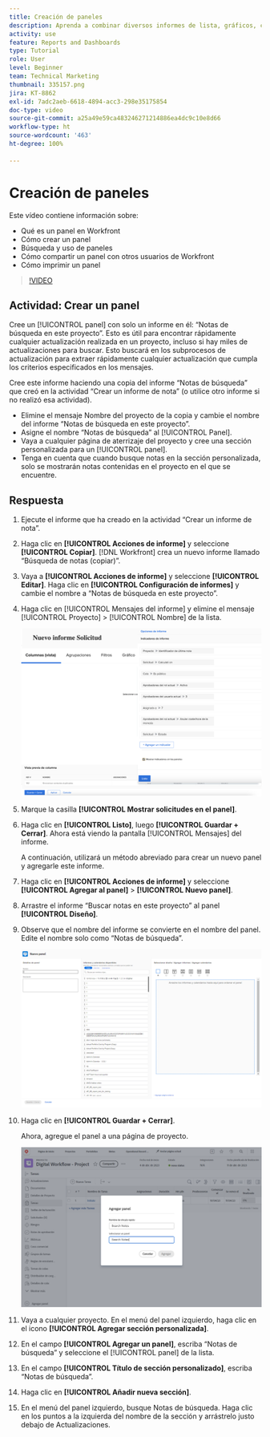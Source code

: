 ```yaml
---
title: Creación de paneles
description: Aprenda a combinar diversos informes de lista, gráficos, calendarios y páginas web externas en un tablero de Workfront.
activity: use
feature: Reports and Dashboards
type: Tutorial
role: User
level: Beginner
team: Technical Marketing
thumbnail: 335157.png
jira: KT-8862
exl-id: 7adc2aeb-6618-4894-acc3-298e35175854
doc-type: video
source-git-commit: a25a49e59ca483246271214886ea4dc9c10e8d66
workflow-type: ht
source-wordcount: '463'
ht-degree: 100%

---
```


# Creación de paneles

Este vídeo contiene información sobre:

* Qué es un panel en Workfront
* Cómo crear un panel
* Búsqueda y uso de paneles
* Cómo compartir un panel con otros usuarios de Workfront
* Cómo imprimir un panel

>[!VIDEO](https://video.tv.adobe.com/v/335157/?quality=12&learn=on)

## Actividad: Crear un panel

Cree un [!UICONTROL panel] con solo un informe en él: “Notas de búsqueda en este proyecto”. Esto es útil para encontrar rápidamente cualquier actualización realizada en un proyecto, incluso si hay miles de actualizaciones para buscar. Esto buscará en los subprocesos de actualización para extraer rápidamente cualquier actualización que cumpla los criterios especificados en los mensajes.

Cree este informe haciendo una copia del informe “Notas de búsqueda” que creó en la actividad “Crear un informe de nota” (o utilice otro informe si no realizó esa actividad).

* Elimine el mensaje Nombre del proyecto de la copia y cambie el nombre del informe “Notas de búsqueda en este proyecto”.
* Asigne el nombre “Notas de búsqueda” al [!UICONTROL Panel].
* Vaya a cualquier página de aterrizaje del proyecto y cree una sección personalizada para un [!UICONTROL panel].
* Tenga en cuenta que cuando busque notas en la sección personalizada, solo se mostrarán notas contenidas en el proyecto en el que se encuentre.

## Respuesta

1. Ejecute el informe que ha creado en la actividad “Crear un informe de nota”.
1. Haga clic en **[!UICONTROL Acciones de informe]** y seleccione **[!UICONTROL Copiar]**. [!DNL Workfront] crea un nuevo informe llamado “Búsqueda de notas (copiar)”.
1. Vaya a **[!UICONTROL Acciones de informe]** y seleccione **[!UICONTROL Editar]**. Haga clic en **[!UICONTROL Configuración de informes]** y cambie el nombre a “Notas de búsqueda en este proyecto”.
1. Haga clic en [!UICONTROL Mensajes del informe] y elimine el mensaje [!UICONTROL Proyecto] > [!UICONTROL Nombre] de la lista.

   ![Una imagen de la pantalla para crear un panel nuevo](assets/edit-report-prompts.png)

1. Marque la casilla **[!UICONTROL Mostrar solicitudes en el panel]**.
1. Haga clic en **[!UICONTROL Listo]**, luego **[!UICONTROL Guardar + Cerrar]**. Ahora está viendo la pantalla [!UICONTROL Mensajes] del informe.

   A continuación, utilizará un método abreviado para crear un nuevo panel y agregarle este informe.

1. Haga clic en **[!UICONTROL Acciones de informe]** y seleccione **[!UICONTROL Agregar al panel]** > **[!UICONTROL Nuevo panel]**.
1. Arrastre el informe “Buscar notas en este proyecto” al panel **[!UICONTROL Diseño]**.
1. Observe que el nombre del informe se convierte en el nombre del panel. Edite el nombre solo como “Notas de búsqueda”.

   ![Una imagen de la pantalla para crear un panel nuevo](assets/create-dashboard.png)

1. Haga clic en **[!UICONTROL Guardar + Cerrar]**.

   Ahora, agregue el panel a una página de proyecto.

   ![Una imagen de la pantalla para crear un panel nuevo](assets/add-custom-section.png)

1. Vaya a cualquier proyecto. En el menú del panel izquierdo, haga clic en el icono **[!UICONTROL Agregar sección personalizada]**.
1. En el campo **[!UICONTROL Agregar un panel]**, escriba “Notas de búsqueda” y seleccione el [!UICONTROL panel] de la lista.
1. En el campo **[!UICONTROL Título de sección personalizado]**, escriba “Notas de búsqueda”.
1. Haga clic en **[!UICONTROL Añadir nueva sección]**.
1. En el menú del panel izquierdo, busque Notas de búsqueda. Haga clic en los puntos a la izquierda del nombre de la sección y arrástrelo justo debajo de Actualizaciones.
